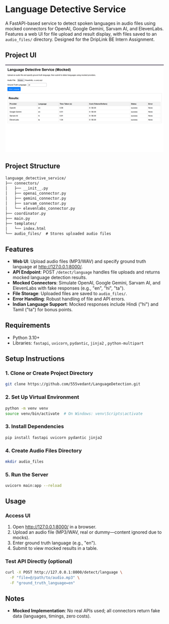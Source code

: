 # Language Detective Service

A FastAPI-based service to detect spoken languages in audio files using mocked connectors for OpenAI, Google Gemini, Sarvam AI, and ElevenLabs. Features a web UI for file upload and result display, with files saved to an `audio_files/` directory. Designed for the DripLink BE Intern Assignment.

## Project UI
![Web UI Screenshot](images/ui.png)

## Project Structure

```
language_detective_service/
├── connectors/
│   ├── __init__.py
│   ├── openai_connector.py
│   ├── gemini_connector.py
│   ├── sarvam_connector.py
│   └── elevenlabs_connector.py
├── coordinator.py
├── main.py
├── templates/
│   └── index.html
└── audio_files/  # Stores uploaded audio files
```

## Features

- **Web UI**: Upload audio files (MP3/WAV) and specify ground truth language at http://127.0.0.1:8000/.
- **API Endpoint**: POST `/detect/language` handles file uploads and returns mocked language detection results.
- **Mocked Connectors**: Simulate OpenAI, Google Gemini, Sarvam AI, and ElevenLabs with fake responses (e.g., "en", "hi", "ta").
- **File Storage**: Uploaded files are saved to `audio_files/`.
- **Error Handling**: Robust handling of file and API errors.
- **Indian Language Support**: Mocked responses include Hindi ("hi") and Tamil ("ta") for bonus points.

## Requirements

- Python 3.10+
- Libraries: `fastapi`, `uvicorn`, `pydantic`, `jinja2` , `python-multipart`

## Setup Instructions

### 1. Clone or Create Project Directory

```bash
git clone https://github.com/555vedant/LanguageDetection.git
```

### 2. Set Up Virtual Environment

```bash
python -m venv venv
source venv/bin/activate  # On Windows: venv\Scripts\activate
```

### 3. Install Dependencies

```bash
pip install fastapi uvicorn pydantic jinja2
```

### 4. Create Audio Files Directory

```bash
mkdir audio_files
```

### 5. Run the Server

```bash
uvicorn main:app --reload
```

## Usage

### Access UI

1. Open http://127.0.0.1:8000/ in a browser.
2. Upload an audio file (MP3/WAV, real or dummy—content ignored due to mocks).
3. Enter ground truth language (e.g., "en").
4. Submit to view mocked results in a table.

### Test API Directly (optional)

```bash
curl -X POST http://127.0.0.1:8000/detect/language \
  -F "file=@/path/to/audio.mp3" \
  -F "ground_truth_language=en"
```

## Notes

- **Mocked Implementation**: No real APIs used; all connectors return fake data (languages, timings, zero costs).


